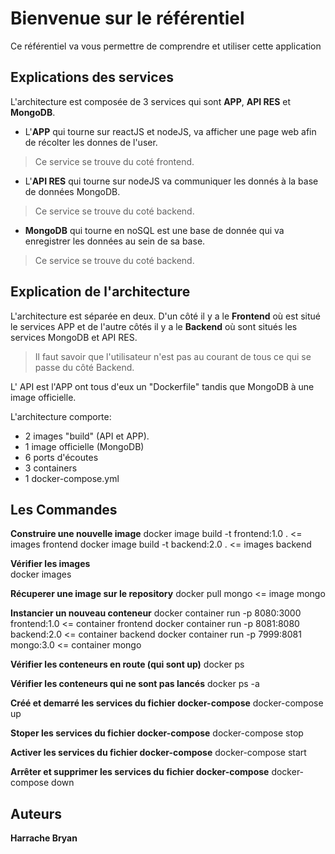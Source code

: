 # Bienvenue sur le référentiel

Ce référentiel va vous permettre de comprendre et utiliser cette application 


## Explications des services
L'architecture est composée de 3 services qui sont **APP**, **API RES** et **MongoDB**. 
- L'**APP** qui tourne sur reactJS et nodeJS, va afficher une page web afin de récolter les donnes de l'user.
> Ce service se trouve du coté frontend.
	
- L'**API RES** qui tourne sur nodeJS va communiquer les donnés à la base de données MongoDB.
> Ce service se trouve du coté backend.

- **MongoDB** qui tourne en noSQL est une base de donnée qui va enregistrer les données au sein de sa base.
 > Ce service se trouve du coté backend.

## Explication de l'architecture 
L'architecture est séparée en deux. D'un côté il y a le **Frontend** où est situé le services APP et de l'autre côtés il y a le **Backend** où sont situés les services MongoDB et API RES.
> Il faut savoir que l'utilisateur n'est pas au courant de tous ce qui se passe du côté Backend.

L' API est l'APP ont tous d'eux un "Dockerfile" tandis que MongoDB à une image officielle. 

L'architecture comporte: 
- 2 images "build" (API et APP). 
- 1 image officielle (MongoDB)
- 6 ports d'écoutes
- 3 containers 
- 1 docker-compose.yml


## Les Commandes 

**Construire une nouvelle image**
docker image build -t frontend:1.0 .			<= images frontend
docker image build -t backend:2.0 .  			<= images backend

**Vérifier les images**  
docker images

**Récuperer une image sur le repository**
docker pull mongo 										<= image mongo 

**Instancier un nouveau conteneur**
docker container run -p 8080:3000 frontend:1.0  	<= container frontend
docker container run -p 8081:8080 backend:2.0  	<= container backend
docker container run -p 7999:8081 mongo:3.0  		<= container mongo

**Vérifier les conteneurs en route (qui sont up)**
docker ps

**Vérifier  les  conteneurs  qui ne  sont  pas  lancés**
docker ps -a

**Créé et demarré les services du fichier docker-compose**
docker-compose up

**Stoper les services du fichier docker-compose**
docker-compose stop

**Activer les services du fichier docker-compose**
docker-compose start 

**Arrêter et supprimer les services du fichier docker-compose**
docker-compose down 

## Auteurs
**Harrache Bryan**   